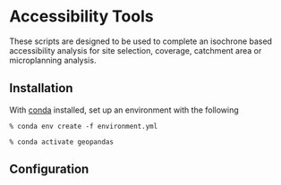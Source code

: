 # Accessibility Tools

These scripts are designed to be used to complete an isochrone based accessibility analysis for site selection, coverage, catchment area or microplanning analysis.

## Installation

With [conda][1] installed, set up an environment with the following

`% conda env create -f environment.yml`

`% conda activate geopandas`

## Configuration

## 

[1]: https://docs.conda.io/en/latest/
